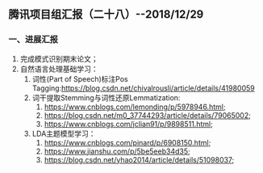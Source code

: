## 腾讯项目组汇报（二十八）--2018/12/29

### 一、进展汇报

1. 完成模式识别期末论文；
2. 自然语言处理基础学习：
    1. 词性(Part of Speech)标注Pos Tagging:<https://blog.csdn.net/chivalrousli/article/details/41980059>
    2. 词干提取Stemming与词性还原Lemmatization:
        1. <https://www.cnblogs.com/lemonding/p/5978946.html>;
        2. <https://blog.csdn.net/m0_37744293/article/details/79065002>;
        3. <https://www.cnblogs.com/jclian91/p/9898511.html>;
    3. LDA主题模型学习：
        1. <https://www.cnblogs.com/pinard/p/6908150.html>;
        2. <https://www.jianshu.com/p/5be5eeb34d35>;
        3. <https://blog.csdn.net/yhao2014/article/details/51098037>;
        
